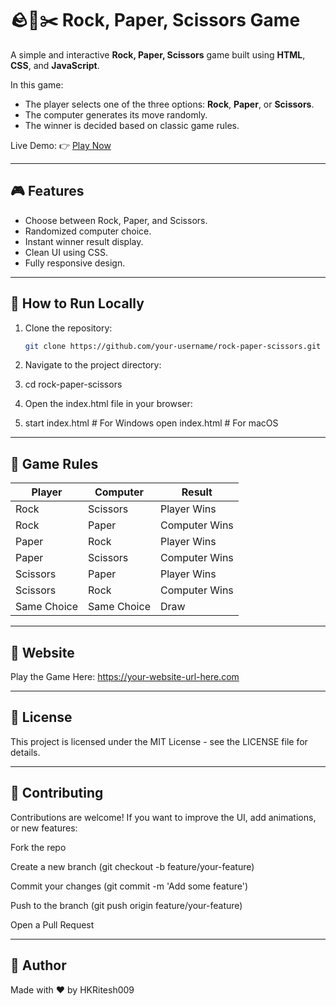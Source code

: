 # 🪨📄✂️ Rock, Paper, Scissors Game

A simple and interactive **Rock, Paper, Scissors** game built using **HTML**, **CSS**, and **JavaScript**.

In this game:
- The player selects one of the three options: **Rock**, **Paper**, or **Scissors**.
- The computer generates its move randomly.
- The winner is decided based on classic game rules.

Live Demo: 👉 [Play Now](https://your-website-url-here.com)

---

## 🎮 Features

- Choose between Rock, Paper, and Scissors.
- Randomized computer choice.
- Instant winner result display.
- Clean UI using CSS.
- Fully responsive design.

---

## 🚀 How to Run Locally

1. Clone the repository:
   ```bash
   git clone https://github.com/your-username/rock-paper-scissors.git
2. Navigate to the project directory:


3. cd rock-paper-scissors

4. Open the index.html file in your browser:

5. start index.html  # For Windows
   open index.html   # For macOS

---

## 🧠 Game Rules

| Player     | Computer   | Result         |
|------------|------------|----------------|
| Rock       | Scissors   | Player Wins    |
| Rock       | Paper      | Computer Wins  |
| Paper      | Rock       | Player Wins    |
| Paper      | Scissors   | Computer Wins  |
| Scissors   | Paper      | Player Wins    |
| Scissors   | Rock       | Computer Wins  |
| Same Choice| Same Choice| Draw           |

---

## 🔗 Website
Play the Game Here: https://your-website-url-here.com

---

## 📄 License
This project is licensed under the MIT License - see the LICENSE file for details.


---

## 🤝 Contributing
Contributions are welcome! If you want to improve the UI, add animations, or new features:

Fork the repo

Create a new branch (git checkout -b feature/your-feature)

Commit your changes (git commit -m 'Add some feature')

Push to the branch (git push origin feature/your-feature)

Open a Pull Request

---

## 🙌 Author
Made with ❤️ by HKRitesh009
